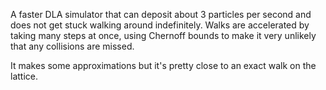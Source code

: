 A faster DLA simulator that can deposit about 3 particles per second and does not get stuck walking around indefinitely.
Walks are accelerated by taking many steps at once, using Chernoff bounds to make it very unlikely that any collisions are missed.

It makes some approximations but it's pretty close to an exact walk on the lattice.
